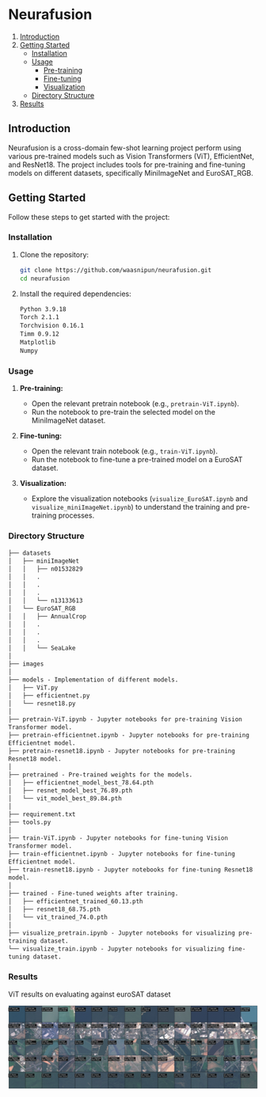 # Neurafusion

1. [Introduction](#introduction)
2. [Getting Started](#getting-started)
    - [Installation](#installation)
    - [Usage](#usage)
        - [Pre-training](#pre-training)
        - [Fine-tuning](#fine-tuning)
        - [Visualization](#visualization)
    - [Directory Structure](#directory-structure)
3. [Results](#results)

## Introduction

Neurafusion is a cross-domain few-shot learning project perform using various pre-trained models such as Vision Transformers (ViT), EfficientNet, and ResNet18. The project includes tools for pre-training and fine-tuning models on different datasets, specifically MiniImageNet and EuroSAT_RGB.

## Getting Started

Follow these steps to get started with the project:

### Installation

1. Clone the repository:

    ```bash
    git clone https://github.com/waasnipun/neurafusion.git
    cd neurafusion
    ```

2. Install the required dependencies:

    ```bash
    Python 3.9.18
    Torch 2.1.1
    Torchvision 0.16.1
    Timm 0.9.12
    Matplotlib
    Numpy
    ```

### Usage

1. **Pre-training:**
    - Open the relevant pretrain notebook (e.g., `pretrain-ViT.ipynb`).
    - Run the notebook to pre-train the selected model on the MiniImageNet dataset.

2. **Fine-tuning:**
    - Open the relevant train notebook (e.g., `train-ViT.ipynb`).
    - Run the notebook to fine-tune a pre-trained model on a EuroSAT dataset.

3. **Visualization:**
    - Explore the visualization notebooks (`visualize_EuroSAT.ipynb` and `visualize_miniImageNet.ipynb`) to understand the training and pre-training processes.

### Directory Structure

```
├── datasets 
│   ├── miniImageNet 
│   │   ├── n01532829
│   │   .
│   │   .
│   │   .
│   │   └── n13133613
│   └── EuroSAT_RGB
│   │   ├── AnnualCrop
│   │   .
│   │   .
│   │   .
│   │   └── SeaLake
│
├── images
│
├── models - Implementation of different models.
│   ├── ViT.py
│   ├── efficientnet.py
│   └── resnet18.py
│
├── pretrain-ViT.ipynb - Jupyter notebooks for pre-training Vision Transformer model.
├── pretrain-efficientnet.ipynb - Jupyter notebooks for pre-training Efficientnet model.
├── pretrain-resnet18.ipynb - Jupyter notebooks for pre-training Resnet18 model.
│
├── pretrained - Pre-trained weights for the models.
│   ├── efficientnet_model_best_78.64.pth
│   ├── resnet_model_best_76.89.pth
│   └── vit_model_best_89.84.pth
│
├── requirement.txt
├── tools.py
│
├── train-ViT.ipynb - Jupyter notebooks for fine-tuning Vision Transformer model.
├── train-efficientnet.ipynb - Jupyter notebooks for fine-tuning Efficientnet model.
├── train-resnet18.ipynb - Jupyter notebooks for fine-tuning Resnet18 model.
│
├── trained - Fine-tuned weights after training.
│   ├── efficientnet_trained_60.13.pth
│   ├── resnet18_68.75.pth
│   └── vit_trained_74.0.pth
│
├── visualize_pretrain.ipynb - Jupyter notebooks for visualizing pre-training dataset.
└── visualize_train.ipynb - Jupyter notebooks for visualizing fine-tuning dataset.
```

### Results

ViT results on evaluating against euroSAT dataset

![Image](/images/vit_euroset.png)
